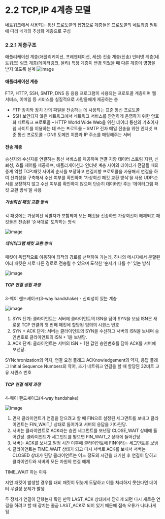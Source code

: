 # 2.2 TCP,IP 4계층 모델
네트워크에서 사용되는 통신 프로토콜의 집합으로 계층들은 프로토콜의 네트워킹 범위에 따라 네개의 추상화 계층으로 구성

### 2.2.1 계층구조
애플리케이션 계층(애플리케이션, 프레젠테이션, 세션) 전송 계층(전송) 인터넷 계층(네트워크) 링크 계층(데이터링크, 물리)
특정 계층이 변경 되었을 때 다른 계층이 영향을 받지 않도록 설계 
![image](https://github.com/98000001/CS-Study/assets/96863137/618b4153-9283-4493-903b-4da7f6f1e9ad)

#### 애플리케이션 계층
FTP, HTTP, SSH, SMTP, DNS 등 응용 프로그램이 사용되는 프로토콜 계층이며 웹 서비스, 이메일 등 서비스를 실질적으로 사람들에게 제공하는 층

- FTP 장치와 장치 간의 파일을 전송하는 데 사용되는 표준 통신 프로토콜
- SSH 보안되지 않은 네트워크에서 네트워크 서비스를 안전하게 운영하기 위한 암호화 네트워크 프로토콜
– HTTP World Wide Web을 위한 데이터 통신의 기초이자 웹 사이트를 이용하는 데 쓰는 프로토콜
– SMTP 전자 메일 전송을 위한 인터넷 표준 통신 프로토콜
– DNS 도메인 이름과 IP 주소를 매핑해주는 서버

#### 전송 계층
송신자와 수신자를 연결하는 통신 서비스를 제공하며 연결 지향 데이터 스트림 지원, 신뢰성, 흐름 제어를 제공하며, 애플리케이션과 인터넷 계층 사이의 데이터가 전달될 때의 중계 역할
TCP:패킷 사이의 순서를 보장하고 연결지향 프로토콜을 사용해서 연결을 하여 신뢰성을 구축해서 수신 여부를 확인하며 ‘가상회선 패킷 교환 방식’을 사용
UDP:순서를 보장하지 않고 수신 여부를 확인하지 않으며 단순히 데이터만 주는 ‘데이터그램 패킷 교환 방식’을 사용

##### 가상회선 패킷 교환 방식
각 패킷에는 가상회선 식별자가 포함되며 모든 패킷을 전송하면 가상회선이 해제되고 패킷들은 전송된 ‘순서대로’ 도착하는 방식

![image](https://github.com/98000001/CS-Study/assets/96863137/faac3bd6-178e-4516-97ae-b8e7a24408e1)

##### 데이터그램 패킷 교환 방식
패킷이 독립적으로 이동하며 최적의 경로를 선택하여 가는데, 하나의 메시지에서 분할된 여러 패킷은 서로 다른 경로로 전송될 수 있으며 도착한 ‘순서가 다를 수’ 있는 방식

![image](https://github.com/98000001/CS-Study/assets/96863137/ebed67f8-23ef-4223-b0ba-a011cb2b8fb2)

##### TCP 연결 성립 과정
3-웨이 핸드셰이크(3-way handshake) - 신뢰성이 있는 계층 

![image](https://github.com/98000001/CS-Study/assets/96863137/b5bb31df-b15d-4b6e-9557-58d6623b174e)

1) SYN 단계: 클라이언트는 서버에 클라이언트의 ISN을 담아 SYN을 보냄
             ISN은 새로운 TCP 연결의 첫 번째 패킷에 할당된 임의의 시퀀스 번호
2) SYN + ACK 단계: 서버는 클라이언트의 SYN을 수신하고 서버의 ISN을 보내며 승인번호로 클라이언트의 ISN + 1을 보낸당.
3) ACK 단계: 클라이언트는 서버의 ISN + 1한 값인 승인번호를 담아 ACK를 서버에 보낸당.

SYNchronization의 약자, 연결 요청 플래그
ACKnowledgement의 약자, 응답 플래그
Initial Sequence Numbers의 약어, 초기 네트워크 연결을 할 때 할당된 32비트 고유 시퀀스 번호

##### TCP 연결 해제 과정
 4-웨이 핸드셰이크(4-way handshake)

 ![image](https://github.com/98000001/CS-Study/assets/96863137/8b0d1de0-bce8-4381-aee9-ef0c174e9930)

1) 먼저 클라이언트가 연결을 닫으려고 할 때 FIN으로 설정된 세그먼트를 보내고
   클라이언트는 FIN_WAIT_1 상태로 들어가고 서버의 응답을 기다린당.
2) 서버는 클라이언트로 ACK라는 승인 세그먼트를 보낸당
   CLOSE_WAIT 상태에 들어간당. 
   클라이언트가 세그먼트를 받으면 FIN_WAIT_2 상태에 들어간당
3) 서버는 ACK를 보내고 일정 시간 이후에 클라이언트에 FIN이라는 세그먼트를 보냄
4) 클라이언트는 TIME_WAIT 상태가 되고 다시 서버로 ACK를 보내서 서버는 CLOSED 상태가 된당
   클라이언트는 어느 정도의 시간을 대기한 후 연결이 닫히고 클라이언트와 서버의 모든 자원의 연결 해제

TIME_WAIT 하는 이유

지연 패킷이 발생할 경우를 대비
패킷이 뒤늦게 도달하고 이를 처리하지 못한다면 데이터 무결성 문제가 발생

두 장치가 연결이 닫혔는지 확인
만약 LAST_ACK 상태에서 닫히게 되면 다시 새로운 연결을 하려고 할 때 장치는 줄곧 LAST_ACK로 되어 있기 때문에 접속 오류가 나타나게 됨
